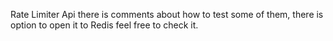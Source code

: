 Rate Limiter Api there is comments about how to test some of them, there is option to open it to Redis feel free to check it.
